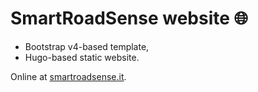 # SmartRoadSense website 🌐

* Bootstrap&nbsp;v4-based template,
* Hugo-based static website.

Online at [smartroadsense.it](http://www.smartroadsense.it).

